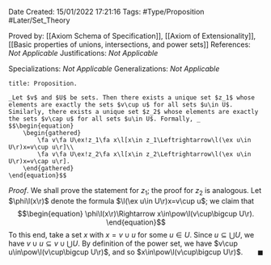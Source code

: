 <div class="topSpace"></div>

Date Created: 15/01/2022 17:21:16
Tags: #Type/Proposition #Later/Set_Theory

Proved by: [[Axiom Schema of Specification]], [[Axiom of Extensionality]], [[Basic properties of unions, intersections, and power sets]]
References: _Not Applicable_
Justifications: _Not Applicable_

Specializations: _Not Applicable_
Generalizations: _Not Applicable_

``` ad-Proposition
title: Proposition.

_Let $v$ and $U$ be sets. Then there exists a unique set $z_1$ whose elements are exactly the sets $v\cup u$ for all sets $u\in U$. Similarly, there exists a unique set $z_2$ whose elements are exactly the sets $v\cap u$ for all sets $u\in U$. Formally, _
$$\begin{equation}
    \begin{gathered}
        \fa v\fa U\ex!z_1\fa x\l[x\in z_1\Leftrightarrow\l(\ex u\in U\r)x=v\cup u\r]\\
        \fa v\fa U\ex!z_2\fa x\l[x\in z_2\Leftrightarrow\l(\ex u\in U\r)x=v\cap u\r].
    \end{gathered}
\end{equation}$$

```

_Proof_. We shall prove the statement for $z_1$; the proof for $z_2$ is analogous. Let $\phi\l(x\r)$ denote the formula $\l(\ex u\in U\r)x=v\cup u$; we claim that
$$\begin{equation}
    \phi\l(x\r)\Rightarrow x\in\pow\l(v\cup\bigcup U\r).
\end{equation}$$
To this end, take a set $x$ with $x=v\cup u$ for some $u\in U$. Since $u\subseteq\bigcup U$, we have $v\cup u\subseteq v\cup\bigcup U$. By definition of the power set, we have $v\cup u\in\pow\l(v\cup\bigcup U\r)$, and so $x\in\pow\l(v\cup\bigcup U\r)$.<span style="float:right;">$\blacksquare$</span>
